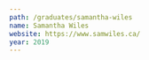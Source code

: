 ```yaml
---
path: /graduates/samantha-wiles
name: Samantha Wiles
website: https://www.samwiles.ca/
year: 2019
---
```

